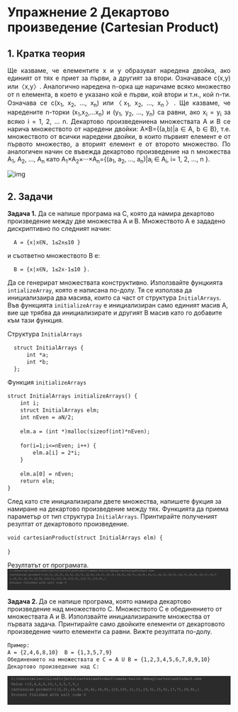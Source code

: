 # Упражнение 2 Декартово произведение (Cartesian Product)
## 1. Кратка теория

<p align="justify">
Ще казваме, че елементите x и y образуват наредена двойка, ако единият от тях е приет за първи, а другият за втори. Означавасе с(x,y) или〈x,y〉. Аналогично наредена n-орка ще наричаме всяко множество от n елемента, в което е указано кой е първи, кой втори и т.н., кой n-ти. Означава се с(x<sub>1</sub>, x<sub>2</sub>, ..., x<sub>n</sub>) или〈x<sub>1</sub>, x<sub>2</sub>, ..., x<sub>n</sub>〉. Ще казваме, че наредените n-торки (x<sub>1</sub>,x<sub>2</sub>,...x<sub>n</sub>) и (y<sub>1</sub>, y<sub>2</sub>, ..., y<sub>n</sub>) са равни, ако x<sub>i</sub> = y<sub>i</sub> за всяко i = 1, 2, ... n. Декартово произведениена множествата A и B се нарича множеството от наредени двойки: A×B={(a,b)|a ∈ A, b ∈ B}, т.е. множеството от всички наредени двойки, в които първият елемент е от първото множество, а вторият елемент е от второто множество. По аналогичен начин се въвежда декартово произведение на n множества A<sub>1</sub>, A<sub>2</sub>, ..., A<sub>n</sub> като A<sub>1</sub>×A<sub>2</sub>×···×A<sub>n</sub>={(a<sub>1</sub>, a<sub>2</sub>, ..., a<sub>n</sub>)|a<sub>i</sub> ∈ A<sub>i</sub>, i= 1, 2, ..., n }.
</p>

![img](https://upload.wikimedia.org/wikipedia/commons/thumb/4/4e/Cartesian_Product_qtl1.svg/1200px-Cartesian_Product_qtl1.svg.png)

## 2. Задачи

<b>Задача 1.</b> Да се напише програма на С, която да намира декартово произведение
между две множества A и B. Множеството А е зададено дискриптивно по следният начин: <br>
```
  A = {x|x∈N, 1≤2x≤10 } 
```
и съответно множеството B е: <br>
```
  B = {x|x∈N, 1≤2x-1≤10 }.
```
Да се генерират множествата конструктивно. Използвайте фунцкията ```intializeArray```, която е написана по-долу. 
Тя се използва да инициализаира два масива, които са част от структура ```InitialArrays```. Във функцията ```initializeArray``` e инициализиран само единият масив А, вие ще трябва да инициализирате и другият B масив като го 
добавите към тази функция.

Структура ```InitialArrays```
```
  struct InitialArrays {
      int *a;
      int *b;
  };
```

Функция ```initializeArrays```
```
struct InitialArrays initializeArrays() {
    int i;
    struct InitialArrays elm;
    int nEven = aN/2;

    elm.a = (int *)malloc(sizeof(int)*nEven);

    for(i=1;i<=nEven; i++) {
        elm.a[i] = 2*i;
    }
    
    elm.a[0] = nEven;
    return elm;
}
```
След като сте инициализирали двете множества, напишете фукция за намиране на декартово произведение между тях. Функцията да приема параметър от тип структура ```InitialArrays```. Принтирайте полученият резултат от декартовото произведение.
``` 
void cartesianProduct(struct InitialArrays elm) {
    
}
```
Резултатът от програмата. <br>
![alt tag](https://github.com/milenaangelova1/DescreteStructures/blob/master/images/task1.PNG) <br>

<b>Задача 2. </b>Да се напише програма, която намира декартово произведение над множеството C. Множеството C е обединението от множествата А и B. Използвайте инициализираните множества от първата задача. Принтирайте само двойките елементи от декартовото произведение чиито елементи са равни. Вижте резултата по-долу.

```
Пример:
А = {2,4,6,8,10}  B = {1,3,5,7,9} 
Обединението на множествата е C = A U B = {1,2,3,4,5,6,7,8,9,10}
Декартово произведение над C:
```
![alt tag](https://github.com/milenaangelova1/DescreteStructures/blob/master/images/task2.PNG) <br>


